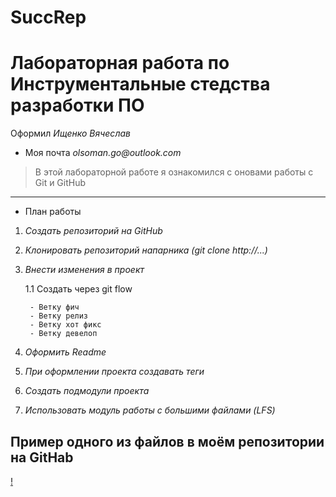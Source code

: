 # SuccRep
# __Лабораторная работа по Инструментальные стедства  разработки ПО__
Оформил _Ищенко Вячеслав_
* Моя почта _olsoman.go@outlook.com_
>В этой лабораторной работе я ознакомился с оновами работы с Git и GitHub
***
* План работы
1. _Создать репозиторий на GitHub_
2. _Клонировать репозиторий напарника (git clone http://...)_
3. _Внести изменения в проект_

    1.1 Создать через git flow

        - Ветку фич
        - Ветку релиз
        - Ветку хот фикс
        - Ветку девелоп

4. _Оформить Readme_
5. _При оформлении проекта создавать теги_
6. _Создать подмодули проекта_
7. _Использовать модуль работы с большими файлами (LFS)_
## Пример одного из файлов в моём репозитории на GitHab
[!](scrin.png)
